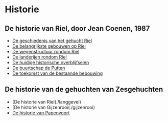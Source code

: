 # Historie

## De historie van Riel, door Jean Coenen, 1987

- [De geschiedenis van het gehucht Riel](coenen1)
- [De belangrijkste gebouwen op Riel](coenen2)
- [De wegenstructuur rondom Riel](./wegen)
- [De landerijen rondom Riel](./landerijen)
- [De huidige historische overblijfselen](./overblijfselen)
- [De buurtschap de Putten](./putten)
- [De toekomst van de bestaande bebouwing](./toekomst)

## De historie van de gehuchten van Zesgehuchten
- [De historie van Riel(./langgevel)
- [De historie van Gijzenrooi(./gijzenrooi)
- [De historie van Papenvoort](./papenvoort)
